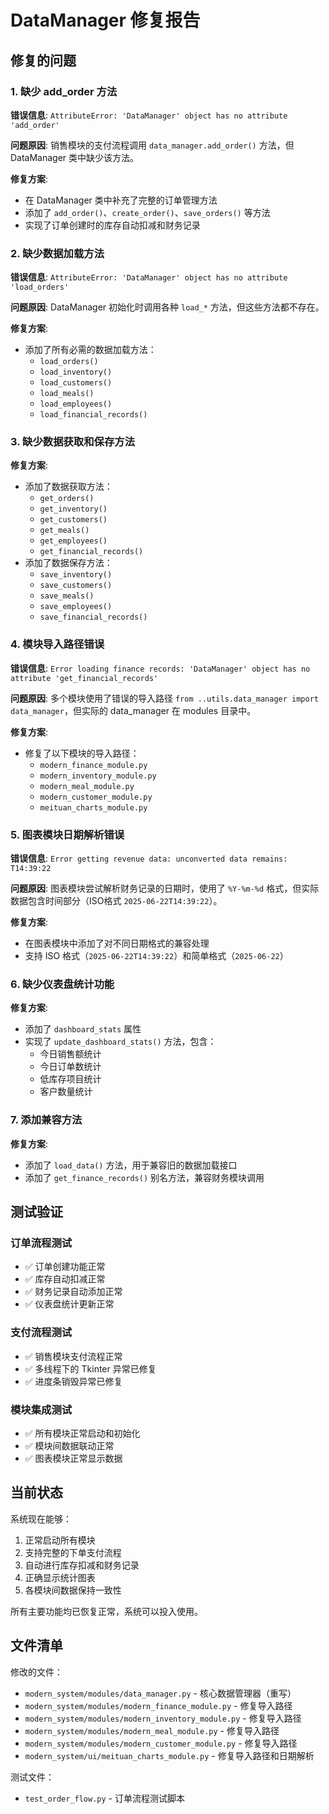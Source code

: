 # DataManager 修复报告

## 修复的问题

### 1. 缺少 add_order 方法
**错误信息**: `AttributeError: 'DataManager' object has no attribute 'add_order'`

**问题原因**: 销售模块的支付流程调用 `data_manager.add_order()` 方法，但 DataManager 类中缺少该方法。

**修复方案**: 
- 在 DataManager 类中补充了完整的订单管理方法
- 添加了 `add_order()`、`create_order()`、`save_orders()` 等方法
- 实现了订单创建时的库存自动扣减和财务记录

### 2. 缺少数据加载方法
**错误信息**: `AttributeError: 'DataManager' object has no attribute 'load_orders'`

**问题原因**: DataManager 初始化时调用各种 `load_*` 方法，但这些方法都不存在。

**修复方案**:
- 添加了所有必需的数据加载方法：
  - `load_orders()`
  - `load_inventory()`
  - `load_customers()`
  - `load_meals()`
  - `load_employees()`
  - `load_financial_records()`

### 3. 缺少数据获取和保存方法
**修复方案**:
- 添加了数据获取方法：
  - `get_orders()`
  - `get_inventory()`
  - `get_customers()`
  - `get_meals()`
  - `get_employees()`
  - `get_financial_records()`
- 添加了数据保存方法：
  - `save_inventory()`
  - `save_customers()`
  - `save_meals()`
  - `save_employees()`
  - `save_financial_records()`

### 4. 模块导入路径错误
**错误信息**: `Error loading finance records: 'DataManager' object has no attribute 'get_financial_records'`

**问题原因**: 多个模块使用了错误的导入路径 `from ..utils.data_manager import data_manager`，但实际的 data_manager 在 modules 目录中。

**修复方案**:
- 修复了以下模块的导入路径：
  - `modern_finance_module.py`
  - `modern_inventory_module.py`
  - `modern_meal_module.py`
  - `modern_customer_module.py`
  - `meituan_charts_module.py`

### 5. 图表模块日期解析错误
**错误信息**: `Error getting revenue data: unconverted data remains: T14:39:22`

**问题原因**: 图表模块尝试解析财务记录的日期时，使用了 `%Y-%m-%d` 格式，但实际数据包含时间部分（ISO格式 `2025-06-22T14:39:22`）。

**修复方案**:
- 在图表模块中添加了对不同日期格式的兼容处理
- 支持 ISO 格式（`2025-06-22T14:39:22`）和简单格式（`2025-06-22`）

### 6. 缺少仪表盘统计功能
**修复方案**:
- 添加了 `dashboard_stats` 属性
- 实现了 `update_dashboard_stats()` 方法，包含：
  - 今日销售额统计
  - 今日订单数统计
  - 低库存项目统计
  - 客户数量统计

### 7. 添加兼容方法
**修复方案**:
- 添加了 `load_data()` 方法，用于兼容旧的数据加载接口
- 添加了 `get_finance_records()` 别名方法，兼容财务模块调用

## 测试验证

### 订单流程测试
- ✅ 订单创建功能正常
- ✅ 库存自动扣减正常
- ✅ 财务记录自动添加正常
- ✅ 仪表盘统计更新正常

### 支付流程测试
- ✅ 销售模块支付流程正常
- ✅ 多线程下的 Tkinter 异常已修复
- ✅ 进度条销毁异常已修复

### 模块集成测试
- ✅ 所有模块正常启动和初始化
- ✅ 模块间数据联动正常
- ✅ 图表模块正常显示数据

## 当前状态

系统现在能够：
1. 正常启动所有模块
2. 支持完整的下单支付流程
3. 自动进行库存扣减和财务记录
4. 正确显示统计图表
5. 各模块间数据保持一致性

所有主要功能均已恢复正常，系统可以投入使用。

## 文件清单

修改的文件：
- `modern_system/modules/data_manager.py` - 核心数据管理器（重写）
- `modern_system/modules/modern_finance_module.py` - 修复导入路径
- `modern_system/modules/modern_inventory_module.py` - 修复导入路径
- `modern_system/modules/modern_meal_module.py` - 修复导入路径  
- `modern_system/modules/modern_customer_module.py` - 修复导入路径
- `modern_system/ui/meituan_charts_module.py` - 修复导入路径和日期解析

测试文件：
- `test_order_flow.py` - 订单流程测试脚本
